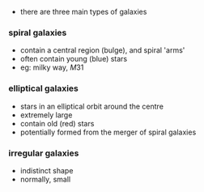 - there are three main types of galaxies
### spiral galaxies
- contain a central region (bulge), and spiral 'arms'
- often contain young (blue) stars 
- eg: milky way, $M31$
### elliptical galaxies
- stars in an elliptical orbit around the centre
- extremely large
- contain old (red) stars
- potentially formed from the merger of spiral galaxies
### irregular galaxies
- indistinct shape
- normally, small